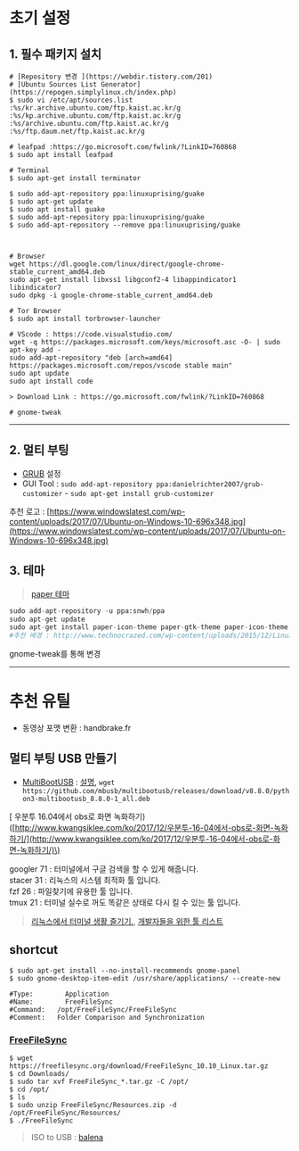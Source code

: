 # 초기 설정



## 1. 필수 패키지 설치

```
# [Repository 변경 ](https://webdir.tistory.com/201)
# [Ubuntu Sources List Generator](https://repogen.simplylinux.ch/index.php)
$ sudo vi /etc/apt/sources.list
:%s/kr.archive.ubuntu.com/ftp.kaist.ac.kr/g
:%s/kp.archive.ubuntu.com/ftp.kaist.ac.kr/g
:%s/archive.ubuntu.com/ftp.kaist.ac.kr/g
:%s/ftp.daum.net/ftp.kaist.ac.kr/g

# leafpad :https://go.microsoft.com/fwlink/?LinkID=760868
$ sudo apt install leafpad

# Terminal 
$ sudo apt-get install terminator

$ sudo add-apt-repository ppa:linuxuprising/guake
$ sudo apt-get update
$ sudo apt install guake
$ sudo add-apt-repository ppa:linuxuprising/guake
$ sudo add-apt-repository --remove ppa:linuxuprising/guake



# Browser
wget https://dl.google.com/linux/direct/google-chrome-stable_current_amd64.deb 
sudo apt-get install libxss1 libgconf2-4 libappindicator1 libindicator7
sudo dpkg -i google-chrome-stable_current_amd64.deb

# Tor Browser
$ sudo apt install torbrowser-launcher

# VScode : https://code.visualstudio.com/
wget -q https://packages.microsoft.com/keys/microsoft.asc -O- | sudo apt-key add -
sudo add-apt-repository "deb [arch=amd64] https://packages.microsoft.com/repos/vscode stable main"
sudo apt update 
sudo apt install code

> Download Link : https://go.microsoft.com/fwlink/?LinkID=760868

# gnome-tweak
```

---

## 2. 멀티 부팅

* [GRUB](http://programmingskills.net/archives/190) 설정
* GUI Tool : `sudo add-apt-repository ppa:danielrichter2007/grub-customizer` - `sudo apt-get install grub-customizer`

추천 로고 : [https://www.windowslatest.com/wp-content/uploads/2017/07/Ubuntu-on-Windows-10-696x348.jpg](https://www.windowslatest.com/wp-content/uploads/2017/07/Ubuntu-on-Windows-10-696x348.jpg)

## 3. 테마

> [paper 테마](https://snwh.org/paper)

```python
sudo add-apt-repository -u ppa:snwh/ppa
sudo apt-get update
sudo apt-get install paper-icon-theme paper-gtk-theme paper-icon-theme
#추천 배경 : http://www.technocrazed.com/wp-content/uploads/2015/12/Linux-Wallpaper-32.png
```

gnome-tweak를 통해 변경

---

# 추천 유틸

* 동영상 포맷 변환 : handbrake.fr

## 멀티 부팅 USB 만들기

* [MultiBootUSB](http://multibootusb.org/page_download/) : [설명](https://itsfoss.com/multiple-linux-one-usb/), `wget https://github.com/mbusb/multibootusb/releases/download/v8.8.0/python3-multibootusb_8.8.0-1_all.deb`

\[ 우분투 16.04에서 obs로 화면 녹화하기\)\([http://www.kwangsiklee.com/ko/2017/12/우분투-16-04에서-obs로-화면-녹화하기/](http://www.kwangsiklee.com/ko/2017/12/우분투-16-04에서-obs로-화면-녹화하기/)\)

googler 71 : 터미널에서 구글 검색을 할 수 있게 해줍니다.  
stacer 31 : 리눅스의 시스템 최적화 툴 입니다.  
fzf 26 : 파일찾기에 유용한 툴 입니다.  
tmux 21 : 터미널 실수로 꺼도 똑같은 상태로 다시 킬 수 있는 툴 입니다.

> [리눅스에서 터미널 생활 즐기기.](http://black7375.tistory.com/15), [개발자들을 위한 툴 리스트](https://www.codentalks.com/t/topic/181)

## shortcut

```
$ sudo apt-get install --no-install-recommends gnome-panel
$ sudo gnome-desktop-item-edit /usr/share/applications/ --create-new

#Type:        Application 
#Name:        FreeFileSync
#Command:   /opt/FreeFileSync/FreeFileSync        
#Comment:   Folder Comparison and Synchronization
```

### [FreeFileSync](https://www.tecmint.com/freefilesync-compare-synchronize-files-in-ubuntu/)

```
$ wget https://freefilesync.org/download/FreeFileSync_10.10_Linux.tar.gz
$ cd Downloads/
$ sudo tar xvf FreeFileSync_*.tar.gz -C /opt/
$ cd /opt/
$ ls
$ sudo unzip FreeFileSync/Resources.zip -d /opt/FreeFileSync/Resources/
$ ./FreeFileSync
```

> ISO to USB : [balena](https://www.balena.io/etcher/)



